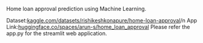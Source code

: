 Home loan approval prediction using Machine Learning.

Dataset:[kaggle.com/datasets/rishikeshkonapure/home-loan-approval](https://www.kaggle.com/datasets/rishikeshkonapure/home-loan-approval)/n
App Link:[huggingface.co/spaces/arun-s/home_loan_approval](https://huggingface.co/spaces/arun-s/home_loan_approval)
Please refer the app.py for the streamlit web application.
